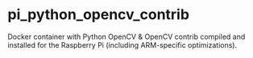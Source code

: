 # pi_python_opencv_contrib
Docker container with Python OpenCV &amp; OpenCV contrib compiled and installed for the Raspberry Pi (including ARM-specific optimizations).
